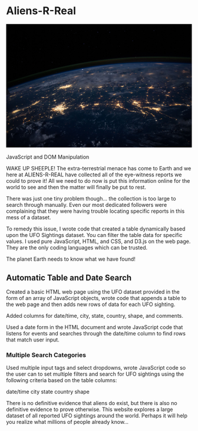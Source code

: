 # Aliens-R-Real
![earth-from-space](Static/Images/nasa.jpg)

JavaScript and DOM Manipulation

WAKE UP SHEEPLE! The extra-terrestrial menace has come to Earth and we here at ALIENS-R-REAL have collected all of the eye-witness reports we could to prove it! All we need to do now is put this information online for the world to see and then the matter will finally be put to rest.

There was just one tiny problem though... the collection is too large to search through manually. Even our most dedicated followers were complaining that they were having trouble locating specific reports in this mess of a dataset.

To remedy this issue, I wrote code that created a table dynamically based upon the UFO Sightings dataset. You can filter the table data for specific values. I used pure JavaScript, HTML, and CSS, and D3.js on the web page. They are the only coding languages which can be trusted.

The planet Earth needs to know what we have found!

## Automatic Table and Date Search

Created a basic HTML web page using the UFO dataset provided in the form of an array of JavaScript objects, wrote code that appends a table to the web page and then adds new rows of data for each UFO sighting.

Added columns for date/time, city, state, country, shape, and comments.

Used a date form in the HTML document and wrote JavaScript code that listens for events and searches through the date/time column to find rows that match user input.

### Multiple Search Categories

Used multiple input tags and select dropdowns, wrote JavaScript code so the user can to set multiple filters and search for UFO sightings using the following criteria based on the table columns:

date/time
city
state
country
shape

There is no definitive evidence that aliens do exist, but there is also no definitive evidence to prove otherwise. This website explores a large dataset of all reported UFO sightings around the world. Perhaps it will help you realize what millions of people already know…





